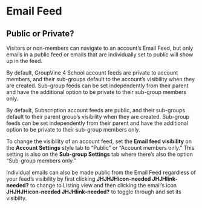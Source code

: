 # Email Feed

<span class="sub g4s">

## Public or Private?
<span id="gv-4feed-2feedvisibility"/></span>

Visitors or non-members can navigate to an account’s Email Feed,
but only emails in a public feed or emails that are individually set to
public will show up in the feed.

</span> <!-- sub g4s -->

<span class=”g4s”>

By default, GroupVine 4 School account feeds are private to account
members, and their sub-groups default to the account’s visibility when
they are created.
Sub-group feeds can be set independently from their parent and have the
additional option to be private to their sub-group members only.

</span> <!-- g4s -->

<span class=”sub”>

By default, Subscription account feeds are public, and their sub-groups default to their parent group’s visibility when they are created.  Sub-group feeds can be set independently from their parent and have the additional option to be private to their sub-group members only.

</span> <!-- sub -->

To change the visibility of an account feed, set the **Email feed
visibility** on the **Account Settings** style tab to
“Public” or “Account members only.”
This setting is also on the **Sub-group Settings** tab where
there’s also the option “Sub-group members only.”

Individual emails can also be made public from the Email Feed
regardless of your feed’s visibility by first clicking
<span class="todo">
**JHJHJHicon-needed JHJHlink-needed?**
</span>
to change to Listing view and
then clicking the email’s icon
<span class="todo">
**JHJHJHicon-needed JHJHlink-needed?**
</span>
to toggle through and set its visibilty.
